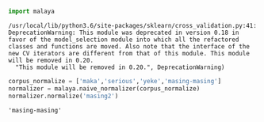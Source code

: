 

```python
import malaya
```

    /usr/local/lib/python3.6/site-packages/sklearn/cross_validation.py:41: DeprecationWarning: This module was deprecated in version 0.18 in favor of the model_selection module into which all the refactored classes and functions are moved. Also note that the interface of the new CV iterators are different from that of this module. This module will be removed in 0.20.
      "This module will be removed in 0.20.", DeprecationWarning)



```python
corpus_normalize = ['maka','serious','yeke','masing-masing']
normalizer = malaya.naive_normalizer(corpus_normalize)
normalizer.normalize('masing2')
```




    'masing-masing'




```python

```
